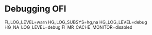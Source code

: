 # Debugging OFI
FI_LOG_LEVEL=warn
HG_LOG_SUBSYS=hg,na
HG_LOG_LEVEL=debug
HG_NA_LOG_LEVEL=debug
FI_MR_CACHE_MONITOR=disabled

